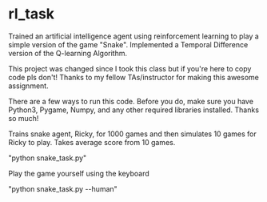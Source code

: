 # rl_task
Trained an artificial intelligence agent using reinforcement learning to play a simple version of the game "Snake". Implemented a Temporal Difference version of the Q-learning Algorithm. 

This project was changed since I took this class but if you're here to copy code pls don't! Thanks to my fellow TAs/instructor for making this awesome assignment.

There are a few ways to run this code. Before you do, make sure you have Python3, Pygame, Numpy, and any other required libraries installed. Thanks so much!

Trains snake agent, Ricky, for 1000 games and then simulates 10 games for Ricky to play. Takes average score from 10 games.

"python snake_task.py"

Play the game yourself using the keyboard

"python snake_task.py --human"

